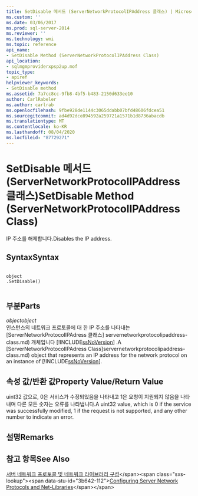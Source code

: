 ```yaml
---
title: SetDisable 메서드 (ServerNetworkProtocolIPAddress 클래스) | Microsoft Docs
ms.custom: ''
ms.date: 03/06/2017
ms.prod: sql-server-2014
ms.reviewer: ''
ms.technology: wmi
ms.topic: reference
api_name:
- SetDisable Method (ServerNetworkProtocolIPAddress Class)
api_location:
- sqlmgmproviderxpsp2up.mof
topic_type:
- apiref
helpviewer_keywords:
- SetDisable method
ms.assetid: 7a7cc8cc-9fb8-4bf5-b483-2150d633ee10
author: CarlRabeler
ms.author: carlrab
ms.openlocfilehash: 9fbe928de1144c3065ddabb07bfd48606fdcea51
ms.sourcegitcommit: ad4d92dce894592a259721a1571b1d8736abacdb
ms.translationtype: MT
ms.contentlocale: ko-KR
ms.lasthandoff: 08/04/2020
ms.locfileid: "87729271"
---
```

# <a name="setdisable-method-servernetworkprotocolipaddress-class"></a><span data-ttu-id="3b642-102">SetDisable 메서드(ServerNetworkProtocolIPAddress 클래스)</span><span class="sxs-lookup"><span data-stu-id="3b642-102">SetDisable Method (ServerNetworkProtocolIPAddress Class)</span></span>
  <span data-ttu-id="3b642-103">IP 주소를 해제합니다.</span><span class="sxs-lookup"><span data-stu-id="3b642-103">Disables the IP address.</span></span>  
  
## <a name="syntax"></a><span data-ttu-id="3b642-104">Syntax</span><span class="sxs-lookup"><span data-stu-id="3b642-104">Syntax</span></span>  
  
```  
  
object  
.SetDisable()  
  
```  
  
## <a name="parts"></a><span data-ttu-id="3b642-105">부분</span><span class="sxs-lookup"><span data-stu-id="3b642-105">Parts</span></span>  
 <span data-ttu-id="3b642-106">*object*</span><span class="sxs-lookup"><span data-stu-id="3b642-106">*object*</span></span>  
 <span data-ttu-id="3b642-107">인스턴스의 네트워크 프로토콜에 대 한 IP 주소를 나타내는 [ServerNetworkProtocolIPAdress 클래스] servernetworkprotocolipaddress-class.md) 개체입니다 [!INCLUDE[ssNoVersion](../../../includes/ssnoversion-md.md)] .</span><span class="sxs-lookup"><span data-stu-id="3b642-107">A [ServerNetworkProtocolIPAdress Class]servernetworkprotocolipaddress-class.md) object that represents an IP address for the network protocol on an instance of [!INCLUDE[ssNoVersion](../../../includes/ssnoversion-md.md)].</span></span>  
  
## <a name="property-valuereturn-value"></a><span data-ttu-id="3b642-108">속성 값/반환 값</span><span class="sxs-lookup"><span data-stu-id="3b642-108">Property Value/Return Value</span></span>  
 <span data-ttu-id="3b642-109">uint32 값으로, 0은 서비스가 수정되었음을 나타내고 1은 요청이 지원되지 않음을 나타내며 다른 모든 숫자는 오류를 나타냅니다.</span><span class="sxs-lookup"><span data-stu-id="3b642-109">A uint32 value, which is 0 if the service was successfully modified, 1 if the request is not supported, and any other number to indicate an error.</span></span>  
  
## <a name="remarks"></a><span data-ttu-id="3b642-110">설명</span><span class="sxs-lookup"><span data-stu-id="3b642-110">Remarks</span></span>  
  
## <a name="see-also"></a><span data-ttu-id="3b642-111">참고 항목</span><span class="sxs-lookup"><span data-stu-id="3b642-111">See Also</span></span>  
 <span data-ttu-id="3b642-112">[서버 네트워크 프로토콜 및 네트워크 라이브러리 구성](https://msdn.microsoft.com/library/ms177485\(v=sql.100\).aspx)</span><span class="sxs-lookup"><span data-stu-id="3b642-112">[Configuring Server Network Protocols and Net-Libraries](https://msdn.microsoft.com/library/ms177485\(v=sql.100\).aspx)</span></span>  
  
  
